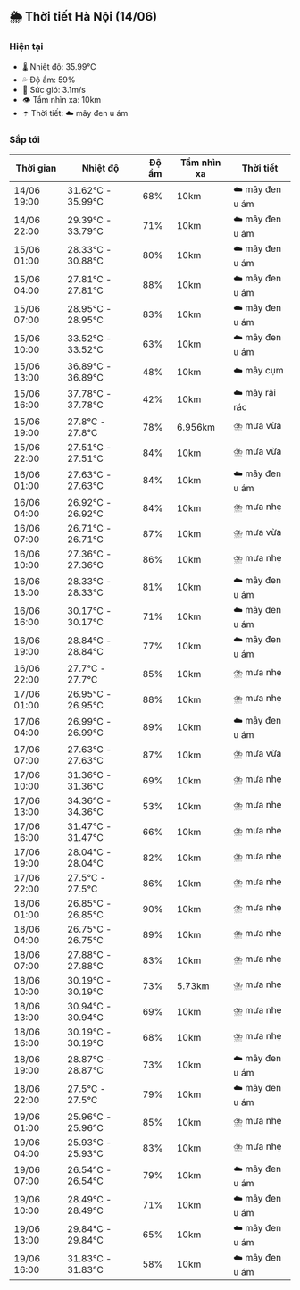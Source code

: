 ## 🌦️ Thời tiết Hà Nội (14/06)

### Hiện tại

- 🌡️ Nhiệt độ: 35.99℃
- 💦 Độ ẩm: 59%
- 💨 Sức gió: 3.1m/s
- 👁️ Tầm nhìn xa: 10km
- ☂️ Thời tiết: ☁️ mây đen u ám

### Sắp tới

| Thời gian | Nhiệt độ | Độ ẩm | Tầm nhìn xa | Thời tiết |
| --- | --- | --- | --- | --- |
| 14/06 19:00 | 31.62℃ - 35.99℃ | 68% | 10km | ☁️ mây đen u ám |
| 14/06 22:00 | 29.39℃ - 33.79℃ | 71% | 10km | ☁️ mây đen u ám |
| 15/06 01:00 | 28.33℃ - 30.88℃ | 80% | 10km | ☁️ mây đen u ám |
| 15/06 04:00 | 27.81℃ - 27.81℃ | 88% | 10km | ☁️ mây đen u ám |
| 15/06 07:00 | 28.95℃ - 28.95℃ | 83% | 10km | ☁️ mây đen u ám |
| 15/06 10:00 | 33.52℃ - 33.52℃ | 63% | 10km | ☁️ mây đen u ám |
| 15/06 13:00 | 36.89℃ - 36.89℃ | 48% | 10km | ☁️ mây cụm |
| 15/06 16:00 | 37.78℃ - 37.78℃ | 42% | 10km | ☁️ mây rải rác |
| 15/06 19:00 | 27.8℃ - 27.8℃ | 78% | 6.956km | ⛈️ mưa vừa |
| 15/06 22:00 | 27.51℃ - 27.51℃ | 84% | 10km | ⛈️ mưa vừa |
| 16/06 01:00 | 27.63℃ - 27.63℃ | 84% | 10km | ☁️ mây đen u ám |
| 16/06 04:00 | 26.92℃ - 26.92℃ | 84% | 10km | ⛈️ mưa nhẹ |
| 16/06 07:00 | 26.71℃ - 26.71℃ | 87% | 10km | ⛈️ mưa vừa |
| 16/06 10:00 | 27.36℃ - 27.36℃ | 86% | 10km | ⛈️ mưa nhẹ |
| 16/06 13:00 | 28.33℃ - 28.33℃ | 81% | 10km | ☁️ mây đen u ám |
| 16/06 16:00 | 30.17℃ - 30.17℃ | 71% | 10km | ☁️ mây đen u ám |
| 16/06 19:00 | 28.84℃ - 28.84℃ | 77% | 10km | ☁️ mây đen u ám |
| 16/06 22:00 | 27.7℃ - 27.7℃ | 85% | 10km | ⛈️ mưa nhẹ |
| 17/06 01:00 | 26.95℃ - 26.95℃ | 88% | 10km | ⛈️ mưa nhẹ |
| 17/06 04:00 | 26.99℃ - 26.99℃ | 89% | 10km | ☁️ mây đen u ám |
| 17/06 07:00 | 27.63℃ - 27.63℃ | 87% | 10km | ⛈️ mưa vừa |
| 17/06 10:00 | 31.36℃ - 31.36℃ | 69% | 10km | ⛈️ mưa nhẹ |
| 17/06 13:00 | 34.36℃ - 34.36℃ | 53% | 10km | ⛈️ mưa nhẹ |
| 17/06 16:00 | 31.47℃ - 31.47℃ | 66% | 10km | ⛈️ mưa nhẹ |
| 17/06 19:00 | 28.04℃ - 28.04℃ | 82% | 10km | ⛈️ mưa nhẹ |
| 17/06 22:00 | 27.5℃ - 27.5℃ | 86% | 10km | ⛈️ mưa nhẹ |
| 18/06 01:00 | 26.85℃ - 26.85℃ | 90% | 10km | ⛈️ mưa nhẹ |
| 18/06 04:00 | 26.75℃ - 26.75℃ | 89% | 10km | ⛈️ mưa nhẹ |
| 18/06 07:00 | 27.88℃ - 27.88℃ | 83% | 10km | ⛈️ mưa nhẹ |
| 18/06 10:00 | 30.19℃ - 30.19℃ | 73% | 5.73km | ⛈️ mưa nhẹ |
| 18/06 13:00 | 30.94℃ - 30.94℃ | 69% | 10km | ⛈️ mưa nhẹ |
| 18/06 16:00 | 30.19℃ - 30.19℃ | 68% | 10km | ⛈️ mưa nhẹ |
| 18/06 19:00 | 28.87℃ - 28.87℃ | 73% | 10km | ☁️ mây đen u ám |
| 18/06 22:00 | 27.5℃ - 27.5℃ | 79% | 10km | ☁️ mây đen u ám |
| 19/06 01:00 | 25.96℃ - 25.96℃ | 85% | 10km | ⛈️ mưa nhẹ |
| 19/06 04:00 | 25.93℃ - 25.93℃ | 83% | 10km | ⛈️ mưa nhẹ |
| 19/06 07:00 | 26.54℃ - 26.54℃ | 79% | 10km | ☁️ mây đen u ám |
| 19/06 10:00 | 28.49℃ - 28.49℃ | 71% | 10km | ☁️ mây đen u ám |
| 19/06 13:00 | 29.84℃ - 29.84℃ | 65% | 10km | ☁️ mây đen u ám |
| 19/06 16:00 | 31.83℃ - 31.83℃ | 58% | 10km | ☁️ mây đen u ám |
